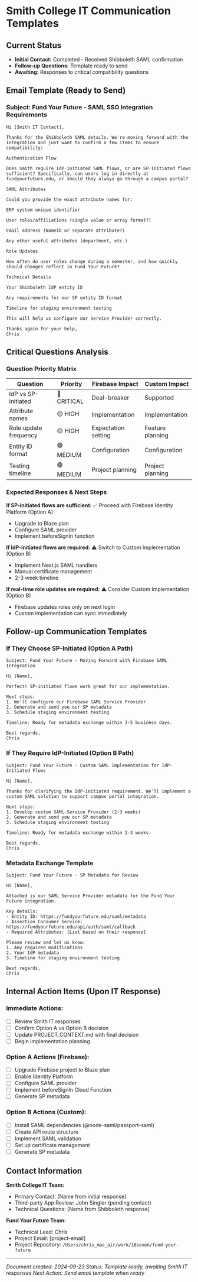 # Smith College IT Communication Templates

## Current Status
- **Initial Contact:** Completed - Received Shibboleth SAML confirmation
- **Follow-up Questions:** Template ready to send
- **Awaiting:** Responses to critical compatibility questions

## Email Template (Ready to Send)

### Subject: Fund Your Future - SAML SSO Integration Requirements

```
Hi [Smith IT Contact],

Thanks for the Shibboleth SAML details. We're moving forward with the integration and just want to confirm a few items to ensure compatibility:

Authentication Flow

Does Smith require IdP-initiated SAML flows, or are SP-initiated flows sufficient? Specifically, can users log in directly at fundyourfuture.edu, or should they always go through a campus portal?

SAML Attributes

Could you provide the exact attribute names for:

ERP system unique identifier

User roles/affiliations (single value or array format?)

Email address (NameID or separate attribute?)

Any other useful attributes (department, etc.)

Role Updates

How often do user roles change during a semester, and how quickly should changes reflect in Fund Your Future?

Technical Details

Your Shibboleth IdP entity ID

Any requirements for our SP entity ID format

Timeline for staging environment testing

This will help us configure our Service Provider correctly.

Thanks again for your help,
Chris
```

## Critical Questions Analysis

### Question Priority Matrix

| Question | Priority | Firebase Impact | Custom Impact |
|----------|----------|-----------------|---------------|
| IdP vs SP-initiated | 🔴 CRITICAL | Deal-breaker | Supported |
| Attribute names | 🟡 HIGH | Implementation | Implementation |
| Role update frequency | 🟡 HIGH | Expectation setting | Feature planning |
| Entity ID format | 🟢 MEDIUM | Configuration | Configuration |
| Testing timeline | 🟢 MEDIUM | Project planning | Project planning |

### Expected Responses & Next Steps

**If SP-initiated flows are sufficient:**
✅ Proceed with Firebase Identity Platform (Option A)
- Upgrade to Blaze plan
- Configure SAML provider
- Implement beforeSignIn function

**If IdP-initiated flows are required:**
⚠️ Switch to Custom Implementation (Option B)
- Implement Next.js SAML handlers
- Manual certificate management
- 2-3 week timeline

**If real-time role updates are required:**
⚠️ Consider Custom Implementation (Option B)
- Firebase updates roles only on next login
- Custom implementation can sync immediately

## Follow-up Communication Templates

### If They Choose SP-Initiated (Option A Path)

```
Subject: Fund Your Future - Moving Forward with Firebase SAML Integration

Hi [Name],

Perfect! SP-initiated flows work great for our implementation.

Next steps:
1. We'll configure our Firebase SAML Service Provider
2. Generate and send you our SP metadata
3. Schedule staging environment testing

Timeline: Ready for metadata exchange within 3-5 business days.

Best regards,
Chris
```

### If They Require IdP-Initiated (Option B Path)

```
Subject: Fund Your Future - Custom SAML Implementation for IdP-Initiated Flows

Hi [Name],

Thanks for clarifying the IdP-initiated requirement. We'll implement a custom SAML solution to support campus portal integration.

Next steps:
1. Develop custom SAML Service Provider (2-3 weeks)
2. Generate and send you our SP metadata
3. Schedule staging environment testing

Timeline: Ready for metadata exchange within 2-3 weeks.

Best regards,
Chris
```

### Metadata Exchange Template

```
Subject: Fund Your Future - SP Metadata for Review

Hi [Name],

Attached is our SAML Service Provider metadata for the Fund Your Future integration.

Key details:
- Entity ID: https://fundyourfuture.edu/saml/metadata
- Assertion Consumer Service: https://fundyourfuture.edu/api/auth/saml/callback
- Required Attributes: [List based on their response]

Please review and let us know:
1. Any required modifications
2. Your IdP metadata
3. Timeline for staging environment testing

Best regards,
Chris
```

## Internal Action Items (Upon IT Response)

### Immediate Actions:
- [ ] Review Smith IT responses
- [ ] Confirm Option A vs Option B decision
- [ ] Update PROJECT_CONTEXT.md with final decision
- [ ] Begin implementation planning

### Option A Actions (Firebase):
- [ ] Upgrade Firebase project to Blaze plan
- [ ] Enable Identity Platform
- [ ] Configure SAML provider
- [ ] Implement beforeSignIn Cloud Function
- [ ] Generate SP metadata

### Option B Actions (Custom):
- [ ] Install SAML dependencies (@node-saml/passport-saml)
- [ ] Create API route structure
- [ ] Implement SAML validation
- [ ] Set up certificate management
- [ ] Generate SP metadata

## Contact Information

**Smith College IT Team:**
- Primary Contact: [Name from initial response]
- Third-party App Review: John Singler (pending contact)
- Technical Questions: [Name from Shibboleth response]

**Fund Your Future Team:**
- Technical Lead: Chris
- Project Email: [project-email]
- Project Repository: `/Users/chris_mac_air/work/10seven/fund-your-future`

---

*Document created: 2024-09-23*
*Status: Template ready, awaiting Smith IT responses*
*Next Action: Send email template when ready*